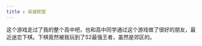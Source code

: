 ```yaml
---
title : 英雄联盟
---
```


这个游戏走过了我的整个高中吧，也和高中同学通过这个游戏做了很好的朋友，最近迷恋下棋。下棋竟然被我玩到了S2最强王者，虽然是郊区的。

<ImageList :list="[
    'http://cdn.chenyingshuang.cn/games/lol/lol1.jpg?imageMogr2/auto-orient',
    'http://cdn.chenyingshuang.cn/games/lol/lol2.jpg?imageMogr2/auto-orient',
    'http://cdn.chenyingshuang.cn/games/lol/lol3.jpg?imageMogr2/auto-orient',
    'http://cdn.chenyingshuang.cn/games/lol/lol4.jpg?imageMogr2/auto-orient',
    'http://cdn.chenyingshuang.cn/games/lol/lol5.png?imageMogr2/auto-orient',
    'http://cdn.chenyingshuang.cn/games/lol/lol6.png?imageMogr2/auto-orient',
    'http://cdn.chenyingshuang.cn/games/lol/lol7.png?imageMogr2/auto-orient',
    'http://cdn.chenyingshuang.cn/games/lol/lol8.png?imageMogr2/auto-orient',
    'http://cdn.chenyingshuang.cn/games/lol/lol9.png?imageMogr2/auto-orient',
    'http://cdn.chenyingshuang.cn/games/lol/lol10.png?imageMogr2/auto-orient',
]"/>